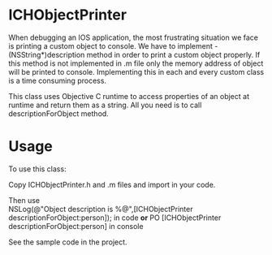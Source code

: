 ICHObjectPrinter
================
When debugging an IOS application, the most frustrating situation we face is printing a custom object to console. We have to implement - (NSString*)description method in order to print a custom object properly. If this method is not implemented in .m file only the memory address of object will be printed to console. Implementing this in each and every custom class is a time consuming process.


This class uses Objective C runtime to access properties of an object at runtime and return them as a string. All you need is to call descriptionForObject method.


Usage
==========

To use this class:

Copy ICHObjectPrinter.h and .m files and import in your code.

Then use     
NSLog(@"Object description is %@",[ICHObjectPrinter descriptionForObject:person]); in code
<b>or</b>
PO [ICHObjectPrinter descriptionForObject:person] in console


See the sample code in the project.
